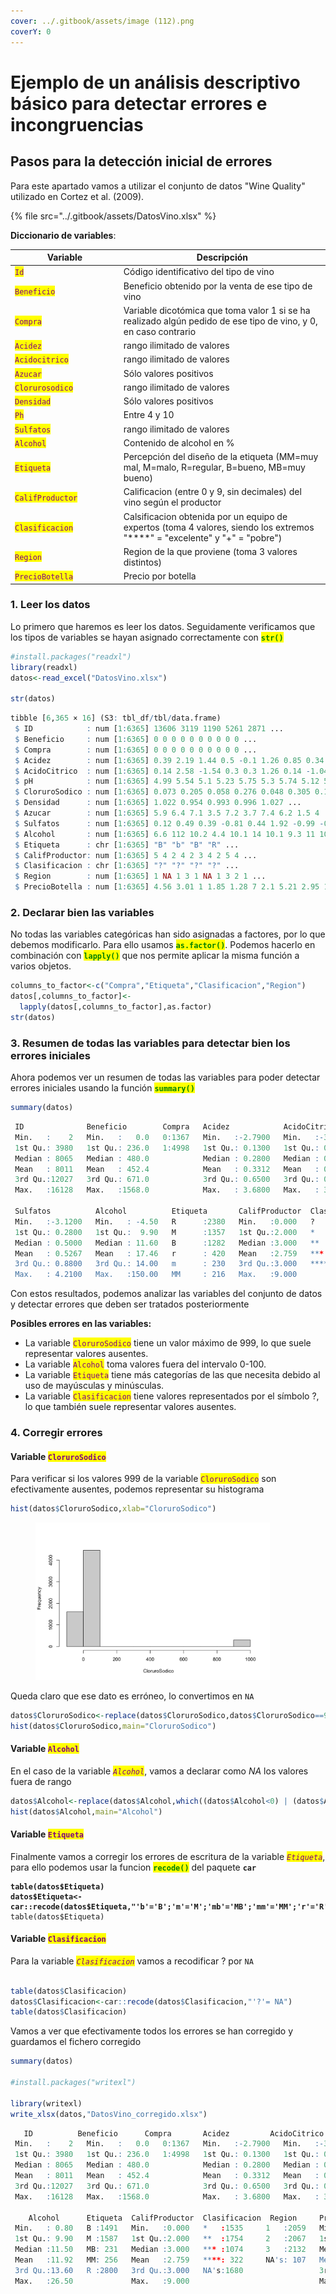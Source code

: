 ```yaml
---
cover: ../.gitbook/assets/image (112).png
coverY: 0
---
```


# Ejemplo de un análisis descriptivo básico para detectar errores e incongruencias

## Pasos para la detección inicial de errores

Para este apartado vamos a utilizar el conjunto de datos "Wine Quality" utilizado en Cortez et al. (2009).&#x20;

{% file src="../.gitbook/assets/DatosVino.xlsx" %}

**Diccionario de variables**:

<table><thead><tr><th width="193.9140625">Variable</th><th width="448.65625">Descripción</th></tr></thead><tbody><tr><td><mark style="color:purple;"><code>Id</code></mark></td><td>Código identificativo del tipo de vino</td></tr><tr><td><mark style="color:purple;"><code>Beneficio</code></mark></td><td>Beneficio obtenido por la venta de ese tipo de vino</td></tr><tr><td><mark style="color:purple;"><code>Compra</code></mark></td><td>Variable dicotómica que toma valor 1 si se ha realizado algún pedido de ese tipo de vino, y 0, en caso contrario</td></tr><tr><td><mark style="color:purple;"><code>Acidez</code></mark></td><td>rango ilimitado de valores</td></tr><tr><td><mark style="color:purple;"><code>Acidocitrico</code></mark></td><td>rango ilimitado de valores</td></tr><tr><td><mark style="color:purple;"><code>Azucar</code></mark></td><td>Sólo valores positivos</td></tr><tr><td><mark style="color:purple;"><code>Clorurosodico</code></mark></td><td>rango ilimitado de valores</td></tr><tr><td><mark style="color:purple;"><code>Densidad</code></mark></td><td>Sólo valores positivos</td></tr><tr><td><mark style="color:purple;"><code>Ph</code></mark></td><td>Entre 4 y 10</td></tr><tr><td><mark style="color:purple;"><code>Sulfatos</code></mark></td><td>rango ilimitado de valores</td></tr><tr><td><mark style="color:purple;"><code>Alcohol</code></mark></td><td>Contenido de alcohol en % </td></tr><tr><td><mark style="color:purple;"><code>Etiqueta</code></mark></td><td>Percepción del diseño de la etiqueta (MM=muy mal, M=malo, R=regular, B=bueno, MB=muy bueno)</td></tr><tr><td><mark style="color:purple;"><code>CalifProductor</code></mark></td><td>Calificacion (entre 0 y 9, sin decimales) del vino según el productor</td></tr><tr><td><mark style="color:purple;"><code>Clasificacion</code></mark></td><td>Calsificacion obtenida por un equipo de expertos (toma 4 valores, siendo los extremos "****" = "excelente" y "+" = "pobre")</td></tr><tr><td><mark style="color:purple;"><code>Region</code></mark></td><td>Region de la que proviene (toma 3 valores distintos)</td></tr><tr><td><mark style="color:purple;"><code>PrecioBotella</code></mark></td><td>Precio por botella</td></tr></tbody></table>

### 1. Leer los datos

Lo primero que haremos es leer los datos. Seguidamente verificamos que los tipos de variables se hayan asignado correctamente con <mark style="color:green;">**`str()`**</mark>

```r
#install.packages("readxl")
library(readxl)
datos<-read_excel("DatosVino.xlsx")

str(datos)
```

```r
tibble [6,365 × 16] (S3: tbl_df/tbl/data.frame)
 $ ID            : num [1:6365] 13606 3119 1190 5261 2871 ...
 $ Beneficio     : num [1:6365] 0 0 0 0 0 0 0 0 0 0 ...
 $ Compra        : num [1:6365] 0 0 0 0 0 0 0 0 0 0 ...
 $ Acidez        : num [1:6365] 0.39 2.19 1.44 0.5 -0.1 1.26 0.85 0.34 0.46 -0.555 ...
 $ AcidoCitrico  : num [1:6365] 0.14 2.58 -1.54 0.3 0.3 1.26 0.14 -1.04 -0.74 0.27 ...
 $ pH            : num [1:6365] 4.99 5.54 5.1 5.23 5.75 5.3 5.74 5.12 5.37 4.96 ...
 $ CloruroSodico : num [1:6365] 0.073 0.205 0.058 0.276 0.048 0.305 0.169 -0.345 0.064 0.315 ...
 $ Densidad      : num [1:6365] 1.022 0.954 0.993 0.996 1.027 ...
 $ Azucar        : num [1:6365] 5.9 6.4 7.1 3.5 7.2 3.7 7.4 6.2 1.5 4 ...
 $ Sulfatos      : num [1:6365] 0.12 0.49 0.39 -0.81 0.44 1.92 -0.99 -0.26 1.91 NA ...
 $ Alcohol       : num [1:6365] 6.6 112 10.2 4.4 10.1 14 10.1 9.3 11 10 ...
 $ Etiqueta      : chr [1:6365] "B" "b" "B" "R" ...
 $ CalifProductor: num [1:6365] 5 4 2 4 2 3 4 2 5 4 ...
 $ Clasificacion : chr [1:6365] "?" "?" "?" "?" ...
 $ Region        : num [1:6365] 1 NA 1 3 1 NA 1 3 2 1 ...
 $ PrecioBotella : num [1:6365] 4.56 3.01 1 1.85 1.28 7 2.1 5.21 2.95 1 ...
```

### 2. Declarar bien las variables

No todas las variables categóricas han sido asignadas a factores, por lo que debemos modificarlo. Para ello usamos <mark style="color:green;">**`as.factor()`**</mark>. Podemos hacerlo en combinación con <mark style="color:green;">**`lapply()`**</mark> que nos permite aplicar la misma función a varios objetos.&#x20;

```r
columns_to_factor<-c("Compra","Etiqueta","Clasificacion","Region")
datos[,columns_to_factor]<-
  lapply(datos[,columns_to_factor],as.factor)
str(datos)
```

### 3. Resumen de todas las variables para detectar bien los errores iniciales

Ahora podemos ver un resumen de todas las variables para poder detectar errores iniciales usando la función <mark style="color:green;">**`summary()`**</mark>

```r
summary(datos)
```

```r
 ID              Beneficio        Compra   Acidez            AcidoCitrico      pH              CloruroSodico     Densidad         Azucar      
 Min.   :    2   Min.   :   0.0   0:1367   Min.   :-2.7900   Min.   :-3.2400   Min.   :4.800   Min.   : -1.171   Min.   :0.8881   Min.   : 0.000  
 1st Qu.: 3980   1st Qu.: 236.0   1:4998   1st Qu.: 0.1300   1st Qu.: 0.0200   1st Qu.:6.820   1st Qu.: -0.004   1st Qu.:0.9882   1st Qu.: 6.700  
 Median : 8065   Median : 480.0            Median : 0.2800   Median : 0.3100   Median :7.920   Median :  0.048   Median :0.9944   Median : 8.900  
 Mean   : 8011   Mean   : 452.4            Mean   : 0.3312   Mean   : 0.3144   Mean   :7.529   Mean   : 46.978   Mean   :0.9942   Mean   : 8.851  
 3rd Qu.:12027   3rd Qu.: 671.0            3rd Qu.: 0.6500   3rd Qu.: 0.5800   3rd Qu.:8.400   3rd Qu.:  0.224   3rd Qu.:1.0006   3rd Qu.:11.000  
 Max.   :16128   Max.   :1568.0            Max.   : 3.6800   Max.   : 3.8600   Max.   :9.300   Max.   :999.000   Max.   :1.0992   Max.   :21.000  
                                                                                                                                                  
 Sulfatos          Alcohol          Etiqueta       CalifProductor  Clasificacion Region      PrecioBotella   
 Min.   :-3.1200   Min.   : -4.50   R      :2380   Min.   :0.000   ?   :1680     1   :2059   Min.   : 1.000  
 1st Qu.: 0.2800   1st Qu.:  9.90   M      :1357   1st Qu.:2.000   *   :1535     2   :2067   1st Qu.: 1.420  
 Median : 0.5000   Median : 11.60   B      :1282   Median :3.000   **  :1754     3   :2132   Median : 2.190  
 Mean   : 0.5267   Mean   : 17.46   r      : 420   Mean   :2.759   *** :1074     NA's: 107   Mean   : 2.611  
 3rd Qu.: 0.8800   3rd Qu.: 14.00   m      : 230   3rd Qu.:3.000   ****: 322                 3rd Qu.: 3.440  
 Max.   : 4.2100   Max.   :150.00   MM     : 216   Max.   :9.000                             Max.   :11.440  
```

Con estos resultados, podemos analizar las variables del conjunto de datos y detectar errores que deben ser tratados posteriormente

**Posibles errores en las variables:**

* La variable <mark style="color:purple;">`CloruroSodico`</mark> tiene un valor máximo de 999, lo que suele representar valores ausentes.
* La variable <mark style="color:purple;">`Alcohol`</mark> toma valores fuera del intervalo 0-100.
* La variable <mark style="color:purple;">`Etiqueta`</mark> tiene más categorías de las que necesita debido al uso de mayúsculas y minúsculas.&#x20;
* La variable <mark style="color:purple;">`Clasificacion`</mark> tiene valores representados por el símbolo ?, lo que también suele representar valores ausentes.&#x20;

### 4. Corregir errores

#### Variable <mark style="color:purple;">`CloruroSodico`</mark>

Para verificar si los valores 999 de la variable <mark style="color:purple;">`CloruroSodico`</mark> son efectivamente ausentes, podemos representar su histograma

```r
hist(datos$CloruroSodico,xlab="CloruroSodico")
```



<figure><img src="../.gitbook/assets/image (91).png" alt="" width="375"><figcaption></figcaption></figure>

Queda claro que ese dato es erróneo, lo convertimos en `NA`

```r
datos$CloruroSodico<-replace(datos$CloruroSodico,datos$CloruroSodico==999,NA)
hist(datos$CloruroSodico,main="CloruroSodico")
```



#### Variable <mark style="color:purple;">`Alcohol`</mark>

En el caso de la variable _<mark style="color:purple;">`Alcohol`</mark>_, vamos a declarar como _NA_ los valores fuera de rango

```r
datos$Alcohol<-replace(datos$Alcohol,which((datos$Alcohol<0) | (datos$Alcohol>100)),NA)
hist(datos$Alcohol,main="Alcohol")
```



#### Variable <mark style="color:purple;">`Etiqueta`</mark>

Finalmente vamos a corregir los errores de escritura de la variable _<mark style="color:purple;">`Etiqueta`</mark>_, para ello podemos usar la funcion <mark style="color:green;">**`recode()`**</mark> del paquete **`car`**

<pre class="language-r"><code class="lang-r"><strong>table(datos$Etiqueta)
</strong><strong>datos$Etiqueta&#x3C;-car::recode(datos$Etiqueta,"'b'='B';'m'='M';'mb'='MB';'mm'='MM';'r'='R'")
</strong>table(datos$Etiqueta)
</code></pre>

#### Variable <mark style="color:purple;">`Clasificacion`</mark>

Para la variable _<mark style="color:purple;">`Clasificacion`</mark>_ vamos a recodificar ? por `NA` &#x20;

```r

table(datos$Clasificacion)
datos$Clasificacion<-car::recode(datos$Clasificacion,"'?'= NA")
table(datos$Clasificacion)
```

Vamos a ver que efectivamente todos los errores se han corregido y guardamos el fichero corregido

```r
summary(datos)

#install.packages("writexl")

library(writexl)
write_xlsx(datos,"DatosVino_corregido.xlsx")
```

```r
   ID          Beneficio      Compra       Acidez         AcidoCitrico           pH        CloruroSodico         Densidad          Azucar          Sulfatos      
 Min.   :    2   Min.   :   0.0   0:1367   Min.   :-2.7900   Min.   :-3.2400   Min.   :4.800   Min.   :-1.17100   Min.   :0.8881   Min.   : 0.000   Min.   :-3.1200  
 1st Qu.: 3980   1st Qu.: 236.0   1:4998   1st Qu.: 0.1300   1st Qu.: 0.0200   1st Qu.:6.820   1st Qu.:-0.03275   1st Qu.:0.9882   1st Qu.: 6.700   1st Qu.: 0.2800  
 Median : 8065   Median : 480.0            Median : 0.2800   Median : 0.3100   Median :7.920   Median : 0.04600   Median :0.9944   Median : 8.900   Median : 0.5000  
 Mean   : 8011   Mean   : 452.4            Mean   : 0.3312   Mean   : 0.3144   Mean   :7.529   Mean   : 0.05135   Mean   :0.9942   Mean   : 8.851   Mean   : 0.5267  
 3rd Qu.:12027   3rd Qu.: 671.0            3rd Qu.: 0.6500   3rd Qu.: 0.5800   3rd Qu.:8.400   3rd Qu.: 0.14675   3rd Qu.:1.0006   3rd Qu.:11.000   3rd Qu.: 0.8800  
 Max.   :16128   Max.   :1568.0            Max.   : 3.6800   Max.   : 3.8600   Max.   :9.300   Max.   : 1.35100   Max.   :1.0992   Max.   :21.000   Max.   : 4.2100  
                                                                                               NA's   :299                                          NA's   :604      
    Alcohol      Etiqueta  CalifProductor  Clasificacion  Region     PrecioBotella   
 Min.   : 0.80   B :1491   Min.   :0.000   *   :1535     1   :2059   Min.   : 1.000  
 1st Qu.: 9.90   M :1587   1st Qu.:2.000   **  :1754     2   :2067   1st Qu.: 1.420  
 Median :11.50   MB: 231   Median :3.000   *** :1074     3   :2132   Median : 2.190  
 Mean   :11.92   MM: 256   Mean   :2.759   ****: 322     NA's: 107   Mean   : 2.611  
 3rd Qu.:13.60   R :2800   3rd Qu.:3.000   NA's:1680                 3rd Qu.: 3.440  
 Max.   :26.50             Max.   :9.000                             Max.   :11.440  
```

